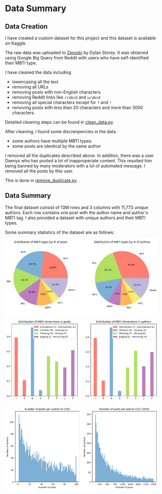 # Data Summary

## Data Creation

I have created a custom dataset for this project and this dataset is available on Kaggle. 

The raw data was uploaded to [Zenodo](https://zenodo.org/records/1482951) by Dylan Storey. 
It was obtained using Google Big Query from Reddit with users who have self-identified their MBTI type. 

I have cleaned the data including 
- lowercasing all the text
- removing all URLs 
- removing posts with non-English characters
- removing Reddit links like `r/abcd` and `u/abcd`
- removing all special characters except for `?` and `!`
- removing posts with less than 20 characters and more than 3000 characters. 

Detailed cleaning steps can be found in [clean_data.py](./clean_data.py)


After cleaning, I found some discrenpencies in the data. 
- some authors have multiple MBTI types. 
- some posts are identical by the same author

I removed all the duplicates described above. 
In addition, there was a user Daenyx who has posted a lot of inapproperiate content.
This resulted him being banned by many moderators with a lot of automated message. 
I removed all the posts by this user.

This is done in [remove_duplicate.py](./remove_duplicate.py)

## Data Summary

The final dataset consist of 13M rows and 3 columns with 11,773 unique authors. 
Each row contains one post with the author name and author's MBTI tag. 
I also provided a dataset with unique authors and their MBTI types.

Some summary statistics of the dataset are as follows:

![MBTI Distributions](./figs/mbti_distribution.png)

![MBTI Each Category](./figs/mbti_detail.png)

![Numer of posts per author](./figs/post_per_author.png)